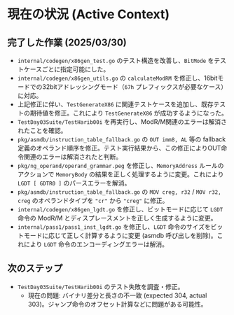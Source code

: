 # 現在の状況 (Active Context)

## 完了した作業 (2025/03/30)
- `internal/codegen/x86gen_test.go` のテスト構造を改善し、`BitMode` をテストケースごとに指定可能にした。
- `internal/codegen/x86gen_utils.go` の `calculateModRM` を修正し、16bitモードでの32bitアドレッシングモード（`67h` プレフィックスが必要なケース）に対応。
- 上記修正に伴い、`TestGenerateX86` に関連テストケースを追加し、既存テストの期待値を修正。これにより `TestGenerateX86` が成功するようになった。
- `TestDay03Suite/TestHarib00i` を再実行し、ModR/M関連のエラーは解消されたことを確認。
- `pkg/asmdb/instruction_table_fallback.go` の `OUT imm8, AL` 等の fallback 定義のオペランド順序を修正。テスト実行結果から、この修正によりOUT命令関連のエラーは解消されたと判断。
- `pkg/ng_operand/operand_grammar.peg` を修正し、`MemoryAddress` ルールのアクションで `MemoryBody` の結果を正しく処理するように変更。これにより `LGDT [ GDTR0 ]` のパースエラーを解消。
- `pkg/asmdb/instruction_table_fallback.go` の `MOV creg, r32` / `MOV r32, creg` のオペランドタイプを `"cr"` から `"creg"` に修正。
- `internal/codegen/x86gen_lgdt.go` を修正し、ビットモードに応じて `LGDT` 命令の ModR/M とディスプレースメントを正しく生成するように変更。
- `internal/pass1/pass1_inst_lgdt.go` を修正し、`LGDT` 命令のサイズをビットモードに応じて正しく計算するように変更 (asmdb 呼び出しを削除)。これにより `LGDT` 命令のエンコーディングエラーは解消。

## 次のステップ
- `TestDay03Suite/TestHarib00i` のテスト失敗を調査・修正。
    - 現在の問題: バイナリ差分と長さの不一致 (expected 304, actual 303)。ジャンプ命令のオフセット計算などに問題がある可能性。
